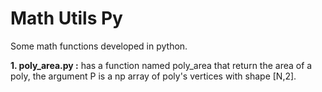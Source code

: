 # Math Utils Py
Some math functions developed in python.

  **1. poly_area.py :** has a function named poly_area that return the area of a poly, the argument P is a np array of poly's vertices with shape \[N,2\].

